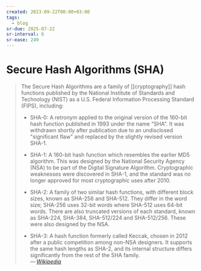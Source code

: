 ```yaml
---
created: 2023-09-22T00:00+03:00
tags:
  - blog
sr-due: 2025-07-22
sr-interval: 6
sr-ease: 249
---
```


# Secure Hash Algorithms (SHA)

> The Secure Hash Algorithms are a family of [[cryptography]] hash functions
> published by the National Institute of Standards and Technology (NIST) as a
> U.S. Federal Information Processing Standard (FIPS), including:
>
> - SHA-0: A retronym applied to the original version of the 160-bit hash
>   function published in 1993 under the name "SHA". It was withdrawn shortly
>   after publication due to an undisclosed "significant flaw" and replaced by
>   the slightly revised version SHA-1.
>
> - SHA-1: A 160-bit hash function which resembles the earlier MD5 algorithm.
>   This was designed by the National Security Agency (NSA) to be part of the
>   Digital Signature Algorithm. Cryptographic weaknesses were discovered in
>   SHA-1, and the standard was no longer approved for most cryptographic uses
>   after 2010.
>
> - SHA-2: A family of two similar hash functions, with different block sizes,
>   known as SHA-256 and SHA-512. They differ in the word size; SHA-256 uses
>   32-bit words where SHA-512 uses 64-bit words. There are also truncated
>   versions of each standard, known as SHA-224, SHA-384, SHA-512/224 and
>   SHA-512/256. These were also designed by the NSA.
>
> - SHA-3: A hash function formerly called Keccak, chosen in 2012 after a public
>   competition among non-NSA designers. It supports the same hash lengths as
>   SHA-2, and its internal structure differs significantly from the rest of the
>   SHA family.\
>   — <cite>[Wikipedia](https://en.wikipedia.org/wiki/Secure_Hash_Algorithms)</cite>
